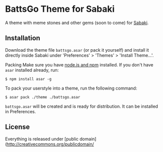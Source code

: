 # BattsGo Theme for Sabaki

A theme with meme stones and other gems (soon to come) for [Sabaki](http://sabaki.yichuanshen.de/).

## Installation

Download the theme file `battsgo.asar` (or pack it yourself) and install it directly inside Sabaki under 'Preferences' > 'Themes' > 'Install Theme...'.

Packing
Make sure you have [node.js and npm](https://nodejs.org/)  installed. If you don't have `asar` installed already, run:

```
$ npm install asar -g
```

To pack your userstyle into a theme, run the following command:

```
$ asar pack ./theme ./battsgo.asar
```

`battsgo.asar` will be created and is ready for distribution. It can be installed in Preferences.

## License

Everything is released under [public domain](http://creativecommons.org/publicdomain/